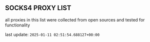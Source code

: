 ## SOCKS4 PROXY LIST

all proxies in this list were collected from open sources and tested for functionality

last update: `2025-01-11 02:51:54.688127+00:00`